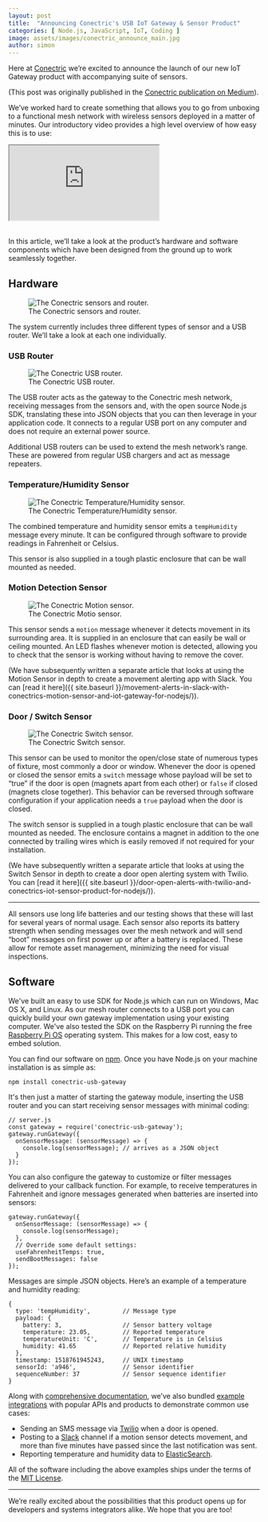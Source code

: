 ```yaml
---
layout: post
title:  "Announcing Conectric's USB IoT Gateway & Sensor Product"
categories: [ Node.js, JavaScript, IoT, Coding ]
image: assets/images/conectric_announce_main.jpg
author: simon
---
```

Here at [Conectric](http://www.conectric.com) we’re excited to announce the launch of our new IoT Gateway product with accompanying suite of sensors. 

(This post was originally published in the [Conectric publication on Medium](https://medium.com/conectric-networks)).

We’ve worked hard to create something that allows you to go from unboxing to a functional mesh network with wireless sensors deployed in a matter of minutes. Our introductory video provides a high level overview of how easy this is to use:

<div class="embed-responsive embed-responsive-16by9">
  <iframe class="embed-responsive-item" src="https://www.youtube.com/embed/aPfZNUkFKBM" allowfullscreen></iframe>
</div><br/>

In this article, we’ll take a look at the product’s hardware and software components which have been designed from the ground up to work seamlessly together.

## Hardware

<figure class="figure">
  <img src="{{ site.baseurl }}/assets/images/conectric_announce_hardware.png" class="figure-img img-fluid" alt="The Conectric sensors and router.">
  <figcaption class="figure-caption text-center">The Conectric sensors and router.</figcaption>
</figure>

The system currently includes three different types of sensor and a USB router. We’ll take a look at each one individually.

### USB Router

<figure class="figure">
  <img src="{{ site.baseurl }}/assets/images/conectric_announce_router.jpg" class="figure-img img-fluid" alt="The Conectric USB router.">
  <figcaption class="figure-caption text-center">The Conectric USB router.</figcaption>
</figure>

The USB router acts as the gateway to the Conectric mesh network, receiving messages from the sensors and, with the open source Node.js SDK, translating these into JSON objects that you can then leverage in your application code. It connects to a regular USB port on any computer and does not require an external power source.

Additional USB routers can be used to extend the mesh network’s range. These are powered from regular USB chargers and act as message repeaters.

### Temperature/Humidity Sensor

<figure class="figure">
  <img src="{{ site.baseurl }}/assets/images/conectric_announce_temphumidity.jpg" class="figure-img img-fluid" alt="The Conectric Temperature/Humidity sensor.">
  <figcaption class="figure-caption text-center">The Conectric Temperature/Humidity sensor.</figcaption>
</figure>

The combined temperature and humidity sensor emits a `tempHumidity` message every minute. It can be configured through software to provide readings in Fahrenheit or Celsius.

This sensor is also supplied in a tough plastic enclosure that can be wall mounted as needed.

### Motion Detection Sensor

<figure class="figure">
  <img src="{{ site.baseurl }}/assets/images/conectric_announce_motion.jpg" class="figure-img img-fluid" alt="The Conectric Motion sensor.">
  <figcaption class="figure-caption text-center">The Conectric Motio  sensor.</figcaption>
</figure>

This sensor sends a `motion` message whenever it detects movement in its surrounding area. It is supplied in an enclosure that can easily be wall or ceiling mounted. An LED flashes whenever motion is detected, allowing you to check that the sensor is working without having to remove the cover.

(We have subsequently written a separate article that looks at using the Motion Sensor in depth to create a movement alerting app with Slack. You can [read it here]({{ site.baseurl }}/movement-alerts-in-slack-with-conectrics-motion-sensor-and-iot-gateway-for-nodejs/)).

### Door / Switch Sensor

<figure class="figure">
  <img src="{{ site.baseurl }}/assets/images/conectric_announce_switch.jpg" class="figure-img img-fluid" alt="The Conectric Switch sensor.">
  <figcaption class="figure-caption text-center">The Conectric Switch sensor.</figcaption>
</figure>

This sensor can be used to monitor the open/close state of numerous types of fixture, most commonly a door or window. Whenever the door is opened or closed the sensor emits a `switch` message whose payload will be set to “true” if the door is open (magnets apart from each other) or `false` if closed (magnets close together). This behavior can be reversed through software configuration if your application needs a `true` payload when the door is closed.

The switch sensor is supplied in a tough plastic enclosure that can be wall mounted as needed. The enclosure contains a magnet in addition to the one connected by trailing wires which is easily removed if not required for your installation.

(We have subsequently written a separate article that looks at using the Switch Sensor in depth to create a door open alerting system with Twilio. You can [read it here]({{ site.baseurl }}/door-open-alerts-with-twilio-and-conectrics-iot-sensor-product-for-nodejs/)).

---

All sensors use long life batteries and our testing shows that these will last for several years of normal usage. Each sensor also reports its battery strength when sending messages over the mesh network and will send “boot” messages on first power up or after a battery is replaced. These allow for remote asset management, minimizing the need for visual inspections.

## Software

We've built an easy to use SDK for Node.js which can run on Windows, Mac OS X, and Linux. As our mesh router connects to a USB port you can quickly build your own gateway implementation using your existing computer. We've also tested the SDK on the Raspberry Pi running the free [Raspberry Pi OS](https://www.raspberrypi.com/software/) operating system. This makes for a low cost, easy to embed solution.

You can find our software on [npm](https://www.npmjs.com/package/conectric-usb-gateway). Once you have Node.js on your machine installation is as simple as:

```
npm install conectric-usb-gateway
```

It's then just a matter of starting the gateway module, inserting the USB router and you can start receiving sensor messages with minimal coding:

```
// server.js
const gateway = require('conectric-usb-gateway');
gateway.runGateway({
  onSensorMessage: (sensorMessage) => {
    console.log(sensorMessage); // arrives as a JSON object
  }
});
```

You can also configure the gateway to customize or filter messages delivered to your callback function. For example, to receive temperatures in Fahrenheit and ignore messages generated when batteries are inserted into sensors:

```
gateway.runGateway({
  onSensorMessage: (sensorMessage) => {
    console.log(sensorMessage);
  },
  // Override some default settings:
  useFahrenheitTemps: true,
  sendBootMessages: false
});
```

Messages are simple JSON objects. Here’s an example of a temperature and humidity reading:

```
{
  type: 'tempHumidity',         // Message type
  payload: { 
    battery: 3,                 // Sensor battery voltage
    temperature: 23.05,         // Reported temperature
    temperatureUnit: 'C',       // Temperature is in Celsius
    humidity: 41.65             // Reported relative humidity
  },
  timestamp: 1518761945243,     // UNIX timestamp
  sensorId: 'a946',             // Sensor identifier
  sequenceNumber: 37            // Sensor sequence identifier
}
```

Along with [comprehensive documentation](https://www.npmjs.com/package/conectric-usb-gateway), we’ve also bundled [example integrations](https://github.com/Conectric/conectric-usb-gateway/tree/master/examples) with popular APIs and products to demonstrate common use cases:

* Sending an SMS message via [Twilio](https://www.twilio.com/) when a door is opened.
* Posting to a [Slack](https://slack.com/) channel if a motion sensor detects movement, and more than five minutes have passed since the last notification was sent.
* Reporting temperature and humidity data to [ElasticSearch](https://www.elastic.co/products/elasticsearch).

All of the software including the above examples ships under the terms of the [MIT License](https://github.com/Conectric/conectric-usb-gateway/blob/master/LICENSE).

---

We’re really excited about the possibilities that this product opens up for developers and systems integrators alike. We hope that you are too!